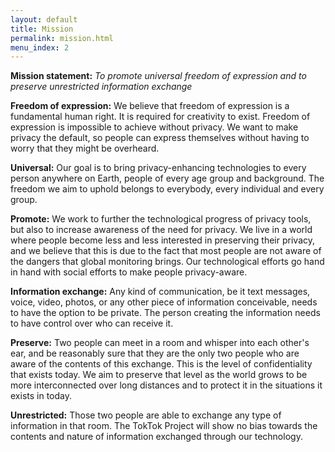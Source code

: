 ```yaml
---
layout: default
title: Mission
permalink: mission.html
menu_index: 2
---
```


**Mission statement:** *To promote universal freedom of expression and to
preserve unrestricted information exchange*

**Freedom of expression:** We believe that freedom of expression is a
fundamental human right. It is required for creativity to exist. Freedom of
expression is impossible to achieve without privacy. We want to make privacy
the default, so people can express themselves without having to worry that
they might be overheard.

**Universal:** Our goal is to bring privacy-enhancing technologies to every
person anywhere on Earth, people of every age group and background. The
freedom we aim to uphold belongs to everybody, every individual and every
group.

**Promote:** We work to further the technological progress of privacy tools,
but also to increase awareness of the need for privacy. We live in a world
where people become less and less interested in preserving their privacy, and
we believe that this is due to the fact that most people are not aware of the
dangers that global monitoring brings. Our technological efforts go hand in
hand with social efforts to make people privacy-aware.

**Information exchange:** Any kind of communication, be it text messages,
voice, video, photos, or any other piece of information conceivable, needs to
have the option to be private. The person creating the information needs to
have control over who can receive it.

**Preserve:** Two people can meet in a room and whisper into each other's ear,
and be reasonably sure that they are the only two people who are aware of the
contents of this exchange. This is the level of confidentiality that exists
today. We aim to preserve that level as the world grows to be more
interconnected over long distances and to protect it in the situations it
exists in today.

**Unrestricted:** Those two people are able to exchange any type of
information in that room. The TokTok Project will show no bias towards the
contents and nature of information exchanged through our technology.
